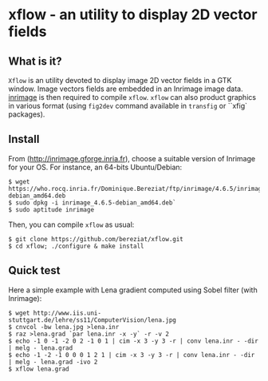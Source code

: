 # xflow - an utility to display 2D vector fields

## What is it? ##

`Xflow` is an utility devoted to display image 2D vector fields in a GTK
window. Image vectors fields are embedded in an Inrimage image data.
[inrimage](http://inrimage.gforge.inria.fr) is then required to compile `xflow`.
`xflow` can also product graphics in various format (using `fig2dev` command
available in `transfig` or ``xfig` packages).

## Install ##
	
From (http://inrimage.gforge.inria.fr), choose a suitable version of Inrimage
for your OS. For instance, an 64-bits Ubuntu/Debian:

	$ wget https://who.rocq.inria.fr/Dominique.Bereziat/ftp/inrimage/4.6.5/inrimage_4.6.5-debian_amd64.deb
	$ sudo dpkg -i inrimage_4.6.5-debian_amd64.deb`
	$ sudo aptitude inrimage

Then, you can compile `xflow` as usual:

	$ git clone https://github.com/bereziat/xflow.git
	$ cd xflow; ./configure & make install

## Quick test ##
Here a simple example with Lena gradient computed using Sobel filter (with Inrimage):

	$ wget http://www.iis.uni-stuttgart.de/lehre/ss11/ComputerVision/lena.jpg
	$ cnvcol -bw lena.jpg >lena.inr
	$ raz >lena.grad `par lena.inr -x -y` -r -v 2
	$ echo -1 0 -1 -2 0 2 -1 0 1 | cim -x 3 -y 3 -r | conv lena.inr - -dir | melg - lena.grad
	$ echo -1 -2 -1 0 0 0 1 2 1 | cim -x 3 -y 3 -r | conv lena.inr - -dir | melg - lena.grad -ivo 2
	$ xflow lena.grad




